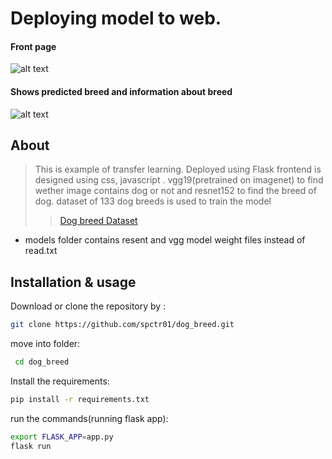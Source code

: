  # Deploying  model to web.
 #### Front page
 ![alt text](https://github.com/rakshitrk/dog_breed/blob/master/images/index.jpg)
 #### Shows predicted breed and information about breed
 ![alt text](https://github.com/rakshitrk/dog_breed/blob/master/images/result.jpg)
 
 ## About
 > This is example of transfer learning. Deployed using Flask frontend  is designed   using css, javascript .
 vgg19(pretrained on imagenet) to find wether image contains dog or not and resnet152 to find the breed of dog.
 dataset of 133 dog breeds is used to train the model 
>> [Dog breed Dataset](https://s3-us-west-1.amazonaws.com/udacity-aind/dog-project/dogImages.zip)
- models folder contains  resent and vgg model weight files instead of read.txt
 
    
## Installation & usage

Download or clone the repository by :
```sh
git clone https://github.com/spctr01/dog_breed.git
```
move into folder:
```sh
 cd dog_breed
 ```

Install the requirements:
```sh
pip install -r requirements.txt
```

run the commands(running flask app):
```sh
export FLASK_APP=app.py
flask run
```

       
   

 
 
 
 
 
